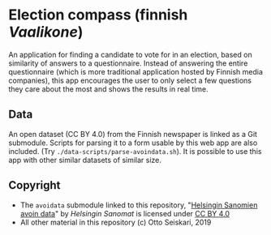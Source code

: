 # Election compass (finnish _Vaalikone_)

An application for finding a candidate to vote for in an election, based on
similarity of answers to a questionnaire. Instead of answering the entire
questionnaire (which is more traditional application hosted by Finnish media
companies), this app encourages the user to only select a few questions they
care about the most and shows the results in real time.

## Data

An open dataset (CC BY 4.0) from the Finnish newspaper is linked as a
Git submodule. Scripts for parsing it to a form usable by this
web app are also included. (Try `./data-scripts/parse-avoindata.sh`).
It is possible to use this app with other similar datasets of similar size.

## Copyright

 * The `avoidata` submodule linked to this repository,
   "[Helsingin Sanomien avoin data](https://github.com/HS-Datadesk/avoindata)"
   by _Helsingin Sanomat_ is licensed under
   [CC BY 4.0](https://creativecommons.org/licenses/by/4.0/)
 * All other material in this repository (c) Otto Seiskari, 2019
